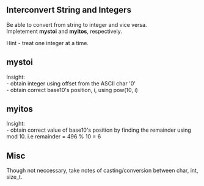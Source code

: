 ## Interconvert String and Integers 
Be able to convert from string to integer and vice versa.  
Impletement **mystoi** and **myitos**, respectively.  
  
Hint - treat one integer at a time.  
  
## mystoi  
Insight:  
    - obtain integer using offset from the ASCII char '0'  
    - obtain correct base10's position, i,  using pow(10, i)  
  
## myitos  
Insight:  
    - obtain correct value of base10's position by finding the remainder using mod 10. i.e remainder = 496 % 10 = 6  
  
## Misc  
Though not neccessary, take notes of casting/conversion between char, int, size_t.  

